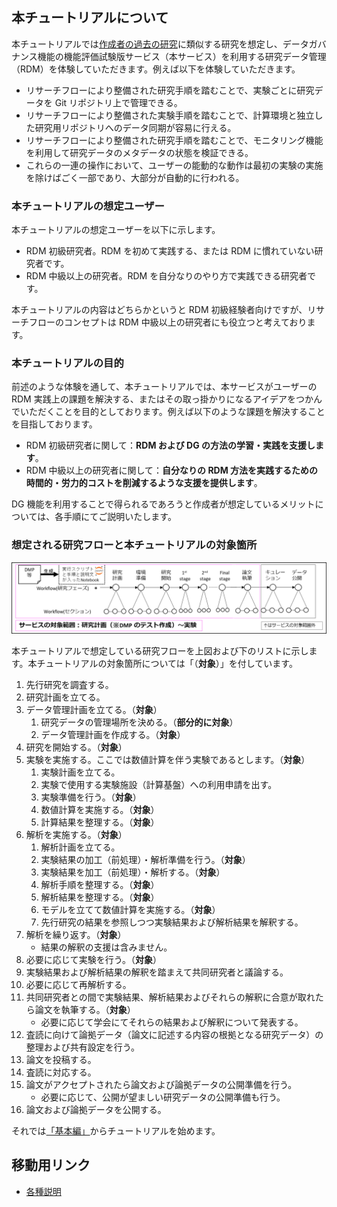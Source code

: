 ## 本チュートリアルについて

本チュートリアルでは[作成者の過去の研究](https://link.aps.org/doi/10.1103/PhysRevLett.123.123201)に類似する研究を想定し、データガバナンス機能の機能評価試験版サービス（本サービス）を利用する研究データ管理（RDM）を体験していただきます。例えば以下を体験していただきます。

* リサーチフローにより整備された研究手順を踏むことで、実験ごとに研究データを Git リポジトリ上で管理できる。
* リサーチフローにより整備された実験手順を踏むことで、計算環境と独立した研究用リポジトリへのデータ同期が容易に行える。
* リサーチフローにより整備された研究手順を踏むことで、モニタリング機能を利用して研究データのメタデータの状態を検証できる。
* これらの一連の操作において、ユーザーの能動的な動作は最初の実験の実施を除けばごく一部であり、大部分が自動的に行われる。

### 本チュートリアルの想定ユーザー

本チュートリアルの想定ユーザーを以下に示します。

* RDM 初級研究者。RDM を初めて実践する、または RDM に慣れていない研究者です。
* RDM 中級以上の研究者。RDM を自分なりのやり方で実践できる研究者です。

本チュートリアルの内容はどちらかというと RDM 初級経験者向けですが、リサーチフローのコンセプトは RDM 中級以上の研究者にも役立つと考えております。

### 本チュートリアルの目的

前述のような体験を通して、本チュートリアルでは、本サービスがユーザーの RDM 実践上の課題を解決する、またはその取っ掛かりになるアイデアをつかんでいただくことを目的としております。例えば以下のような課題を解決することを目指しております。

* RDM 初級研究者に関して：**RDM および DG の方法の学習・実践を支援します**。
* RDM 中級以上の研究者に関して：**自分なりの RDM 方法を実践するための時間的・労力的コストを削減するような支援を提供します**。

DG 機能を利用することで得られるであろうと作成者が想定しているメリットについては、各手順にてご説明いたします。

### 想定される研究フローと本チュートリアルの対象箇所

![](./images/target_research_workflow.png)

本チュートリアルで想定している研究フローを上図および下のリストに示します。本チュートリアルの対象箇所については「（**対象**）」を付しています。

1. 先行研究を調査する。
1. 研究計画を立てる。
1. データ管理計画を立てる。（**対象**）
    1. 研究データの管理場所を決める。（**部分的に対象**）
    1. データ管理計画を作成する。（**対象**）
1. 研究を開始する。（**対象**）
1. 実験を実施する。ここでは数値計算を伴う実験であるとします。（**対象**）
    1. 実験計画を立てる。
    1. 実験で使用する実験施設（計算基盤）への利用申請を出す。
    1. 実験準備を行う。（**対象**）
    1. 数値計算を実施する。（**対象**）
    1. 計算結果を整理する。（**対象**）
1. 解析を実施する。（**対象**）
    1. 解析計画を立てる。
    1. 実験結果の加工（前処理）・解析準備を行う。（**対象**）
    1. 実験結果を加工（前処理）・解析する。（**対象**）
    1. 解析手順を整理する。（**対象**）
    1. 解析結果を整理する。（**対象**）
    1. モデルを立てて数値計算を実施する。（**対象**）
    1. 先行研究の結果を参照しつつ実験結果および解析結果を解釈する。
1. 解析を繰り返す。（**対象**）
    * 結果の解釈の支援は含みません。
1. 必要に応じて実験を行う。（**対象**）
1. 実験結果および解析結果の解釈を踏まえて共同研究者と議論する。
1. 必要に応じて再解析する。
1. 共同研究者との間で実験結果、解析結果およびそれらの解釈に合意が取れたら論文を執筆する。（**対象**）
    * 必要に応じて学会にてそれらの結果および解釈について発表する。
1. 査読に向けて論拠データ（論文に記述する内容の根拠となる研究データ）の整理および共有設定を行う。
1. 論文を投稿する。
1. 査読に対応する。
1. 論文がアクセプトされたら論文および論拠データの公開準備を行う。
    * 必要に応じて、公開が望ましい研究データの公開準備も行う。
1. 論文および論拠データを公開する。

それでは[「基本編」](../02_basic/top.md)からチュートリアルを始めます。

## 移動用リンク

* [各種説明](./top.md)
